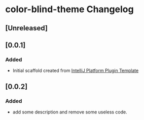 <!-- Keep a Changelog guide -> https://keepachangelog.com -->

# color-blind-theme Changelog

## [Unreleased]

## [0.0.1]
### Added
- Initial scaffold created from [IntelliJ Platform Plugin Template](https://github.com/JetBrains/intellij-platform-plugin-template)

## [0.0.2]
### Added
- add some description and remove some useless code.